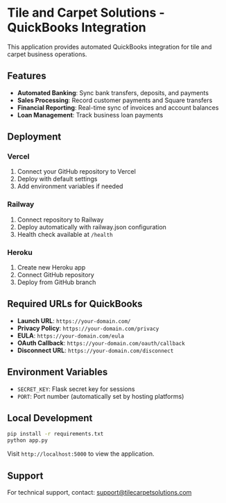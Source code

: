 # Tile and Carpet Solutions - QuickBooks Integration

This application provides automated QuickBooks integration for tile and carpet business operations.

## Features

- **Automated Banking**: Sync bank transfers, deposits, and payments
- **Sales Processing**: Record customer payments and Square transfers  
- **Financial Reporting**: Real-time sync of invoices and account balances
- **Loan Management**: Track business loan payments

## Deployment

### Vercel
1. Connect your GitHub repository to Vercel
2. Deploy with default settings
3. Add environment variables if needed

### Railway
1. Connect repository to Railway  
2. Deploy automatically with railway.json configuration
3. Health check available at `/health`

### Heroku
1. Create new Heroku app
2. Connect GitHub repository
3. Deploy from GitHub branch

## Required URLs for QuickBooks

- **Launch URL**: `https://your-domain.com/`
- **Privacy Policy**: `https://your-domain.com/privacy`
- **EULA**: `https://your-domain.com/eula`
- **OAuth Callback**: `https://your-domain.com/oauth/callback`
- **Disconnect URL**: `https://your-domain.com/disconnect`

## Environment Variables

- `SECRET_KEY`: Flask secret key for sessions
- `PORT`: Port number (automatically set by hosting platforms)

## Local Development

```bash
pip install -r requirements.txt
python app.py
```

Visit `http://localhost:5000` to view the application.

## Support

For technical support, contact: support@tilecarpetsolutions.com
